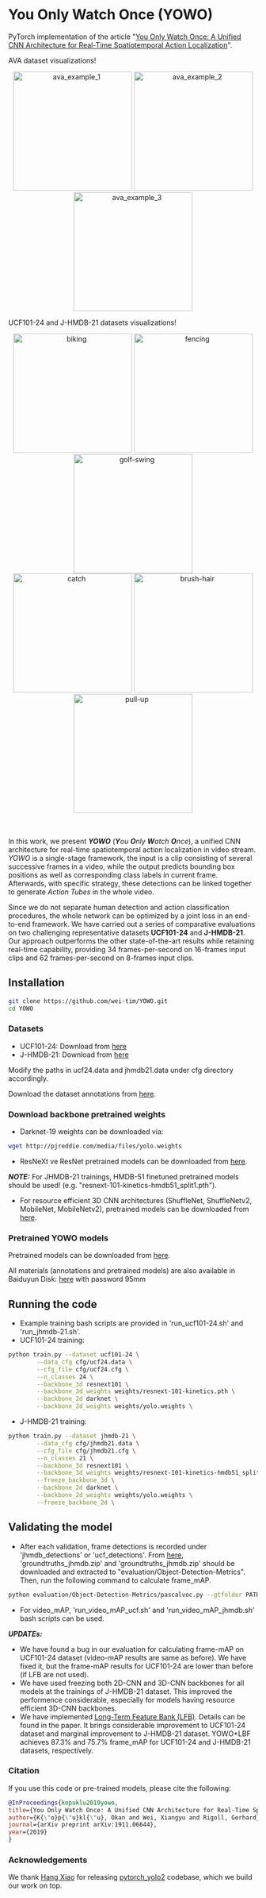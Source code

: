 # You Only Watch Once (YOWO)

PyTorch implementation of the article "[You Only Watch Once: A Unified CNN Architecture for Real-Time Spatiotemporal Action Localization](https://arxiv.org/pdf/1911.06644.pdf)".

AVA dataset visualizations!
<br/>
<div align="center" style="width:image width px;">
  <img  src="https://github.com/wei-tim/YOWO/blob/master/examples/ava1.gif" width=240 alt="ava_example_1">
  <img  src="https://github.com/wei-tim/YOWO/blob/master/examples/ava3.gif" width=240 alt="ava_example_2">
  <img  src="https://github.com/wei-tim/YOWO/blob/master/examples/ava4.gif" width=240 alt="ava_example_3">
</div>

UCF101-24 and J-HMDB-21 datasets visualizations!
<br/>
<div align="center" style="width:image width px;">
  <img  src="https://github.com/wei-tim/YOWO/blob/master/examples/biking.gif" width=240 alt="biking">
  <img  src="https://github.com/wei-tim/YOWO/blob/master/examples/fencing.gif" width=240 alt="fencing">
  <img  src="https://github.com/wei-tim/YOWO/blob/master/examples/golf_swing.gif" width=240 alt="golf-swing">
</div>

<div align="center" style="width:image width px;"> 
  <img  src="https://github.com/wei-tim/YOWO/blob/master/examples/catch.gif" width=240 alt="catch">
  <img  src="https://github.com/wei-tim/YOWO/blob/master/examples/brush_hair.gif" width=240 alt="brush-hair">
  <img  src="https://github.com/wei-tim/YOWO/blob/master/examples/pull_up.gif" width=240 alt="pull-up">
</div>
<br/>
<br/>
  
In this work, we present ***YOWO*** (***Y**ou **O**nly **W**atch **O**nce*), a unified CNN architecture for real-time spatiotemporal action localization in video stream. *YOWO* is a single-stage framework, the input is a clip consisting of several successive frames in a video, while the output predicts bounding box positions as well as corresponding class labels in current frame. Afterwards, with specific strategy, these detections can be linked together to generate *Action Tubes* in the whole video.

Since we do not separate human detection and action classification procedures, the whole network can be optimized by a joint loss in an end-to-end framework. We have carried out a series of comparative evaluations on two challenging representative datasets **UCF101-24** and **J-HMDB-21**. Our approach outperforms the other state-of-the-art results while retaining real-time capability, providing 34 frames-per-second on 16-frames input clips and 62 frames-per-second on 8-frames input clips.


## Installation
```bash
git clone https://github.com/wei-tim/YOWO.git
cd YOWO
```

### Datasets

* UCF101-24: Download from [here](https://drive.google.com/file/d/1o2l6nYhd-0DDXGP-IPReBP4y1ffVmGSE/view?usp=sharing)
* J-HMDB-21: Download from [here](http://jhmdb.is.tue.mpg.de/challenge/JHMDB/datasets)

Modify the paths in ucf24.data and jhmdb21.data under cfg directory accordingly.

Download the dataset annotations from [here](https://www.dropbox.com/sh/16jv2kwzom1pmlt/AABL3cFWDfG5MuH9PwnjSJf0a?dl=0).

### Download backbone pretrained weights

* Darknet-19 weights can be downloaded via:
```bash
wget http://pjreddie.com/media/files/yolo.weights
```

* ResNeXt ve ResNet pretrained models can be downloaded from [here](https://drive.google.com/drive/folders/1zvl89AgFAApbH0At-gMuZSeQB_LpNP-M?usp=sharing).

***NOTE:*** For JHMDB-21 trainings, HMDB-51 finetuned pretrained models should be used! (e.g. "resnext-101-kinetics-hmdb51_split1.pth").

* For resource efficient 3D CNN architectures (ShuffleNet, ShuffleNetv2, MobileNet, MobileNetv2), pretrained models can be downloaded from [here](https://github.com/okankop/Efficient-3DCNNs).

### Pretrained YOWO models

Pretrained models can be downloaded from [here](https://www.dropbox.com/sh/16jv2kwzom1pmlt/AABL3cFWDfG5MuH9PwnjSJf0a?dl=0).

All materials (annotations and pretrained models) are also available in Baiduyun Disk:
[here](https://pan.baidu.com/s/1yaOYqzcEx96z9gAkOhMnvQ) with password 95mm

## Running the code

* Example training bash scripts are provided in 'run_ucf101-24.sh' and 'run_jhmdb-21.sh'.
* UCF101-24 training:
```bash
python train.py --dataset ucf101-24 \
		--data_cfg cfg/ucf24.data \
		--cfg_file cfg/ucf24.cfg \
		--n_classes 24 \
		--backbone_3d resnext101 \
		--backbone_3d_weights weights/resnext-101-kinetics.pth \
		--backbone_2d darknet \
		--backbone_2d_weights weights/yolo.weights \
```
* J-HMDB-21 training:
```bash
python train.py --dataset jhmdb-21 \
		--data_cfg cfg/jhmdb21.data \
		--cfg_file cfg/jhmdb21.cfg \
		--n_classes 21 \
		--backbone_3d resnext101 \
		--backbone_3d_weights weights/resnext-101-kinetics-hmdb51_split1.pth \
		--freeze_backbone_3d \
		--backbone_2d darknet \
		--backbone_2d_weights weights/yolo.weights \
		--freeze_backbone_2d \
```

## Validating the model

* After each validation, frame detections is recorded under 'jhmdb_detections' or 'ucf_detections'. From [here](https://www.dropbox.com/sh/16jv2kwzom1pmlt/AABL3cFWDfG5MuH9PwnjSJf0a?dl=0), 'groundtruths_jhmdb.zip' and 'groundtruths_jhmdb.zip' should be downloaded and extracted to "evaluation/Object-Detection-Metrics". Then, run the following command to calculate frame_mAP.

```bash
python evaluation/Object-Detection-Metrics/pascalvoc.py --gtfolder PATH-TO-GROUNDTRUTHS-FOLDER --detfolder PATH-TO-DETECTIONS-FOLDER

```

* For video_mAP, 'run_video_mAP_ucf.sh' and 'run_video_mAP_jhmdb.sh' bash scripts can be used.


***UPDATEs:*** 
* We have found a bug in our evaluation for calculating frame-mAP on UCF101-24 dataset (video-mAP results are same as before). We have fixed it, but the frame-mAP results for UCF101-24 are lower than before (if LFB are not used).
* We have used freezing both 2D-CNN and 3D-CNN backbones for all models at the trainings of J-HMDB-21 dataset. This improved the performence considerable, especially for models having resource efficient 3D-CNN backbones.
* We have implemented [Long-Term Feature Bank (LFB)](https://arxiv.org/pdf/1812.05038.pdf). Details can be found in the paper. It brings considerable improvement to UCF101-24 dataset and marginal improvement to J-HMDB-21 dataset. YOWO+LBF achieves 87.3% and 75.7% frame_mAP for UCF101-24 and J-HMDB-21 datasets, respectively.

### Citation
If you use this code or pre-trained models, please cite the following:

```bibtex
@InProceedings{kopuklu2019yowo,
title={You Only Watch Once: A Unified CNN Architecture for Real-Time Spatiotemporal Action Localization},
author={K{\"o}p{\"u}kl{\"u}, Okan and Wei, Xiangyu and Rigoll, Gerhard},
journal={arXiv preprint arXiv:1911.06644},
year={2019}
}
```

### Acknowledgements
We thank [Hang Xiao](https://github.com/marvis) for releasing [pytorch_yolo2](https://github.com/marvis/pytorch-yolo2) codebase, which we build our work on top. 
